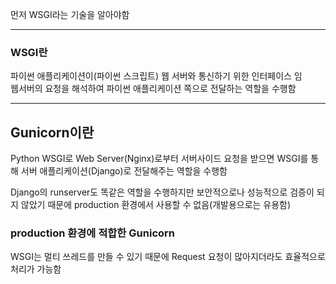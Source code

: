 먼저 WSGI라는 기술을 알아야함

---
### WSGI란
파이썬 애플리케이션이(파이썬 스크립트) 웹 서버와 통신하기 위한 인터페이스 임  
웹서버의 요청을 해석하여 파이썬 애플리케이션 쪽으로 전달하는 역할을 수행함

---
## Gunicorn이란
Python WSGI로 Web Server(Nginx)로부터 서버사이드 요청을 받으면 WSGI를 통해 서버 애플리케이션(Django)로 전달해주는 역할을 수행함  
  
Django의 runserver도 똑같은 역할을 수행하지만 보안적으로나 성능적으로 검증이 되지 않았기 때문에 production 환경에서 사용할 수 없음(개발용으로는 유용함)  
  
### production 환경에 적합한 Gunicorn
WSGI는 멀티 쓰레드를 만들 수 있기 때문에 Request 요청이 많아지더라도 효율적으로 처리가 가능함